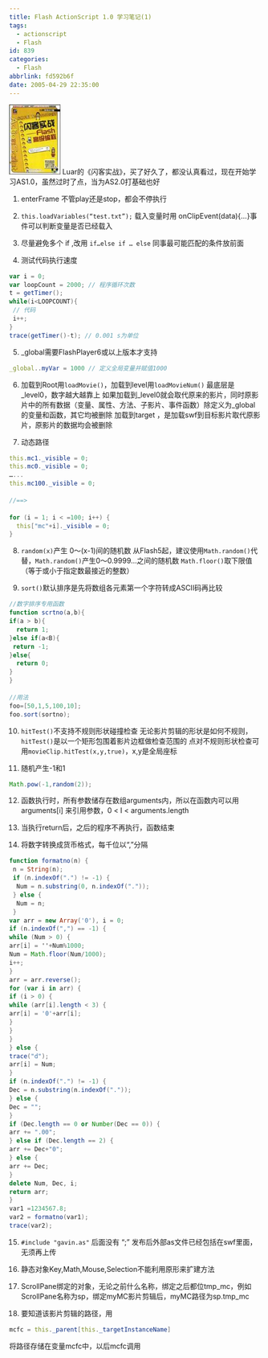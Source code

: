 ```yaml
---
title: Flash ActionScript 1.0 学习笔记(1)
tags:
  - actionscript
  - Flash
id: 839
categories:
  - Flash
abbrlink: fd592b6f
date: 2005-04-29 22:35:00
---
```

![闪客实战](/images/2005/04/29_12750.jpg)
Luar的《闪客实战》，买了好久了，都没认真看过，现在开始学习AS1.0，虽然过时了点，当为AS2.0打基础也好

1. enterFrame 不管play还是stop，都会不停执行

2. ```this.loadVariables(“test.txt”);```
载入变量时用 onClipEvent(data){…}事件可以判断变量是否已经载入

3. 尽量避免多个 if ,改用 ```if…else if … else```
同事最可能匹配的条件放前面

4. 测试代码执行速度
```as
var i = 0;
var loopCount = 2000; // 程序循环次数
t = getTimer();
while(i<LOOPCOUNT){
 // 代码
 i++;
}
trace(getTimer()-t); // 0.001 s为单位
```
<!--more-->
5. _global需要FlashPlayer6或以上版本才支持
```as
_global..myVar = 1000 // 定义全局变量并赋值1000
```

6. 加载到Root用```loadMovie()```，加载到level用```loadMovieNum()```
最底层是_level0，数字越大越靠上
如果加载到_level0就会取代原来的影片，同时原影片中的所有数据（变量、属性、方法、子影片、事件函数）除定义为_global的变量和函数，其它均被删除
加载到target ，是加载swf到目标影片取代原影片，原影片的数据均会被删除

7. 动态路径
```as
this.mc1._visible = 0;
this.mc0._visible = 0;
…...
this.mc100._visible = 0;

//==>

for (i = 1; i < =100; i++) {
  this["mc"+i]._visible = 0;
}
```

8. ```random(x)```产生 0～(x-1)间的随机数
从Flash5起，建议使用```Math.random()```代替，```Math.random()```产生0～0.9999…之间的随机数
```Math.floor()```取下限值（等于或小于指定数最接近的整数）

9. ```sort()```默认排序是先将数组各元素第一个字符转成ASCII码再比较
```as
//数字排序专用函数
function scrtno(a,b){
if(a > b){
  return 1;
}else if(a<B){
 return -1;
}else{
  return 0;
}
}

//用法
foo=[50,1,5,100,10];
foo.sort(sortno);
```

10. ```hitTest()```不支持不规则形状碰撞检查
无论影片剪辑的形状是如何不规则，```hitTest()```是以一个矩形包围着影片边框做检查范围的
点对不规则形状检查可用```movieClip.hitTest(x,y,true)```，x,y是全局座标

11. 随机产生-1和1
```as
Math.pow(-1,random(2));
```

12. 函数执行时，所有参数储存在数组arguments内，所以在函数内可以用 arguments[i] 来引用参数，0 < I < arguments.length

13. 当执行return后，之后的程序不再执行，函数结束

14. 将数字转换成货币格式，每千位以“,”分隔
```as
function formatno(n) {
 n = String(n);
 if (n.indexOf(".") != -1) {
  Num = n.substring(0, n.indexOf("."));
 } else {
  Num = n;
 }
var arr = new Array('0'), i = 0;
if (n.indexOf(",") == -1) {
while (Num > 0) {
arr[i] = ''+Num%1000;
Num = Math.floor(Num/1000);
i++;
}
arr = arr.reverse();
for (var i in arr) {
if (i > 0) {
while (arr[i].length < 3) {
arr[i] = '0'+arr[i];
}
}
}
} else {
trace("d");
arr[i] = Num;
}
if (n.indexOf(".") != -1) {
Dec = n.substring(n.indexOf("."));
} else {
Dec = "";
}
if (Dec.length == 0 or Number(Dec == 0)) {
arr += ".00";
} else if (Dec.length == 2) {
arr += Dec+"0";
} else {
arr += Dec;
}
delete Num, Dec, i;
return arr;
}
var1 =1234567.8;
var2 = formatno(var1);
trace(var2);
```

15. ```#include "gavin.as"``` 后面没有 “;”
  发布后外部as文件已经包括在swf里面，无须再上传

16. 静态对象Key,Math,Mouse,Selection不能利用原形来扩建方法

17. ScrollPane绑定的对象，无论之前什么名称，绑定之后都位tmp_mc，例如ScrollPane名称为sp，绑定myMC影片剪辑后，myMC路径为sp.tmp_mc

18. 要知道该影片剪辑的路径，用
```as
mcfc = this._parent[this._targetInstanceName]
```
将路径存储在变量mcfc中，以后mcfc调用